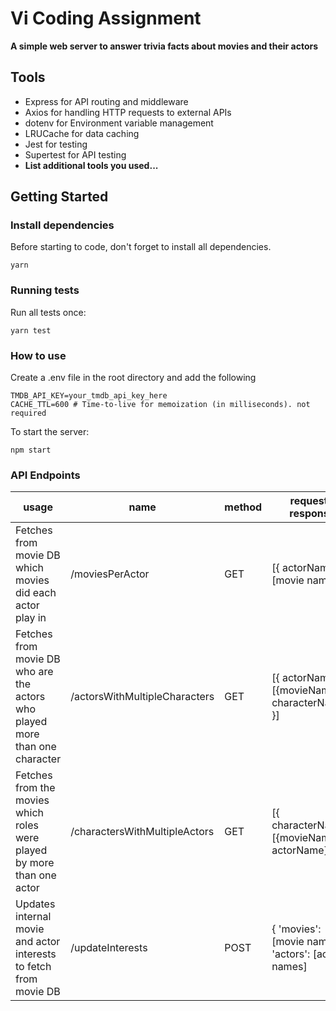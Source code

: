# Vi Coding Assignment 

__A simple web server to answer trivia facts about movies and their actors__

## Tools
- Express for API routing and middleware
- Axios for handling HTTP requests to external APIs
- dotenv for Environment variable management
- LRUCache for data caching 
- Jest for testing
- Supertest for API testing 
- __List additional tools you used...__

## Getting Started

### Install dependencies

Before starting to code, don't forget to install all dependencies.

```shell
yarn
```

### Running tests

Run all tests once:

```shell
yarn test
```

### How to use

Create a .env file in the root directory and add the following
```
TMDB_API_KEY=your_tmdb_api_key_here
CACHE_TTL=600 # Time-to-live for memoization (in milliseconds). not required
```

To start the server:
```shell
npm start
```

### API Endpoints

| usage                                                                       | name                          | method | request / response                                 |
|-----------------------------------------------------------------------------|-------------------------------|--------|----------------------------------------------------|
| Fetches from movie DB which movies did each actor play in                   | /moviesPerActor               | GET    | [{ actorName: [movie names] }]                     |
| Fetches from movie DB who are the actors who played more than one character | /actorsWithMultipleCharacters | GET    | [{ actorName: [{movieName, characterName}] }]      |
| Fetches from the movies which roles were played by more than one actor      | /charactersWithMultipleActors | GET    | [{ characterName: [{movieName, actorName}] }]      |
| Updates internal movie and actor interests to fetch from movie DB           | /updateInterests              | POST   | { 'movies': [movie names], 'actors': [actor names] |


